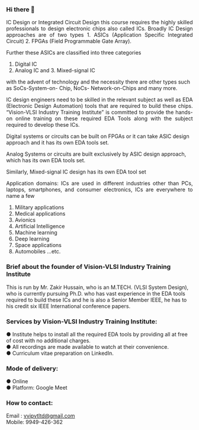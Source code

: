 ### Hi there 👋

<!--
**visionvlsi/visionvlsi** is a ✨ _special_ ✨ repository because its `README.md` (this file) appears on your GitHub profile.

Here are some ideas to get you started:

- 🔭 I’m currently working on ...
- 🌱 I’m currently learning ...
- 👯 I’m looking to collaborate on ...
- 🤔 I’m looking for help with ...
- 💬 Ask me about ...
- 📫 How to reach me: ...
- 😄 Pronouns: ...
- ⚡ Fun fact: ...
-->


<p align="justify">IC Design or Integrated Circuit Design this course requires the highly skilled professionals to design electronic chips also called ICs. Broadly IC Design approaches are of two types 1. ASICs (Application Specific Integrated Circuit) 2. FPGAs (Field Programmable Gate Array).</p>

Further these ASICs are classified into three categories 

1. Digital IC 
2. Analog IC and 3. Mixed-signal IC 

with the advent of technology and the necessity there are other types such as SoCs-System-on- Chip, NoCs- Network-on-Chips and many more.

<p align="justify">IC design engineers need to be skilled in the relevant subject as well as EDA (Electronic Design Automation) tools that are required to build these chips. “Vision-VLSI Industry Training Institute” is committed to provide the hands-on online training on these required EDA Tools along with the subject required
to develop these ICs.</p>

Digital systems or circuits can be built on FPGAs or it can take ASIC design approach and it has its own EDA tools set.

Analog Systems or circuits are built exclusively by ASIC design approach, which has its own EDA tools set.

Similarly, Mixed-signal IC design has its own EDA tool set

<p align="justify">Application domains:
ICs are used in different industries other than PCs,
laptops, smartphones, and consumer electronics, ICs
are everywhere to name a few</p>
<ol>
<li>Military applications</li>
<li>Medical applications</li>
<li>Avionics</li>
<li>Artificial Intelligence</li>
<li>Machine learning</li>
<li>Deep learning</li>
<li>Space applications</li>
<li>Automobiles …etc.</li></ol>

### Brief about the founder of Vision-VLSI Industry Training Institute

This is run by Mr. Zakir Hussain, who is an M.TECH. (VLSI System Design), who is currently pursuing Ph.D. who has vast experience in the EDA tools required to build these ICs and he is also a Senior Member IEEE, he has to his credit six IEEE International conference papers.

### Services by Vision-VLSI Industry Training Institute:

● Institute helps to install all the required EDA tools by providing all at free of cost with no additional charges.<br/>
● All recordings are made available to watch at their convenience.<br/>
● Curriculum vitae preparation on LinkedIn.

### Mode of delivery:
● Online<br/>
● Platform: Google Meet

### How to contact:
Email : vvipvtltd@gmail.com<br/>
Mobile: 9949-426-362<br/>
